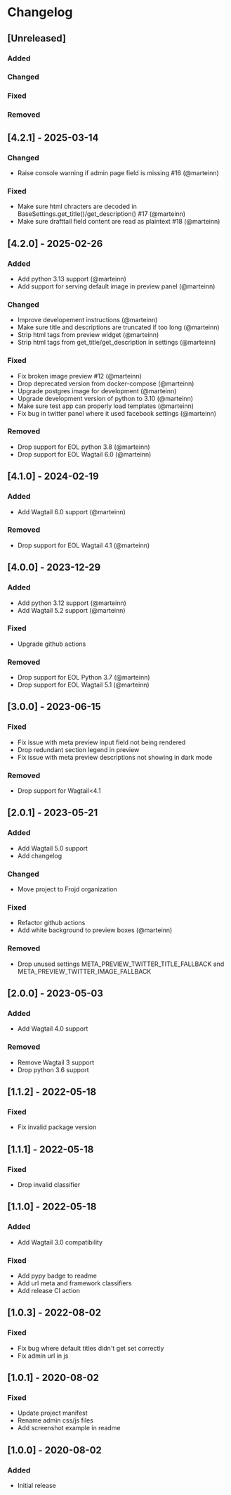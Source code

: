 # Changelog

## [Unreleased]
### Added
### Changed
### Fixed
### Removed

## [4.2.1] - 2025-03-14
### Changed
- Raise console warning if admin page field is missing #16 (@marteinn)

### Fixed
- Make sure html chracters are decoded in BaseSettings.get_title()/get_description() #17 (@marteinn)
- Make sure drafttail field content are read as plaintext #18 (@marteinn)


## [4.2.0] - 2025-02-26
### Added
- Add python 3.13 support (@marteinn)
- Add support for serving default image in preview panel (@marteinn)

### Changed
- Improve developement instructions (@marteinn)
- Make sure title and descriptions are truncated if too long (@marteinn)
- Strip html tags from preview widget (@marteinn)
- Strip html tags from get_title/get_description in settings (@marteinn)

### Fixed
- Fix broken image preview #12 (@marteinn)
- Drop deprecated version from docker-compose (@marteinn)
- Upgrade postgres image for development (@marteinn)
- Upgrade development version of python to 3.10 (@marteinn)
- Make sure test app can properly load templates (@marteinn)
- Fix bug in twitter panel where it used facebook settings (@marteinn)

### Removed
- Drop support for EOL python 3.8 (@marteinn)
- Drop support for EOL Wagtail 6.0 (@marteinn)

## [4.1.0] - 2024-02-19
### Added
- Add Wagtail 6.0 support (@marteinn)

### Removed
- Drop support for EOL Wagtail 4.1 (@marteinn)


## [4.0.0] - 2023-12-29
### Added
- Add python 3.12 support (@marteinn)
- Add Wagtail 5.2 support (@marteinn)

### Fixed
- Upgrade github actions

### Removed
- Drop support for EOL Python 3.7 (@marteinn)
- Drop support for EOL Wagtail 5.1 (@marteinn)


## [3.0.0] - 2023-06-15
### Fixed
- Fix issue with meta preview input field not being rendered
- Drop redundant section legend in preview
- Fix issue with meta preview descriptions not showing in dark mode

### Removed
- Drop support for Wagtail<4.1

## [2.0.1] - 2023-05-21
### Added
- Add Wagtail 5.0 support
- Add changelog

### Changed
- Move project to Frojd organization

### Fixed
- Refactor github actions
- Add white background to preview boxes (@marteinn)

### Removed
- Drop unused settings META_PREVIEW_TWITTER_TITLE_FALLBACK and META_PREVIEW_TWITTER_IMAGE_FALLBACK

## [2.0.0] - 2023-05-03
### Added
- Add Wagtail 4.0 support

### Removed
- Remove Wagtail 3 support
- Drop python 3.6 support

## [1.1.2] - 2022-05-18
### Fixed
- Fix invalid package version

## [1.1.1] - 2022-05-18
### Fixed
- Drop invalid classifier

## [1.1.0] - 2022-05-18
### Added
- Add Wagtail 3.0 compatibility

### Fixed
- Add pypy badge to readme
- Add url meta and framework classifiers
- Add release CI action

## [1.0.3] - 2022-08-02
### Fixed
- Fix bug where default titles didn't get set correctly
- Fix admin url in js

## [1.0.1] - 2020-08-02
### Fixed
- Update project manifest
- Rename admin css/js files
- Add screenshot example in readme

## [1.0.0] - 2020-08-02
### Added
- Initial release
